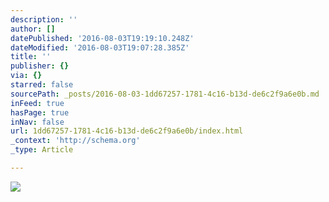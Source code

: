 ```yaml
---
description: ''
author: []
datePublished: '2016-08-03T19:19:10.248Z'
dateModified: '2016-08-03T19:07:28.385Z'
title: ''
publisher: {}
via: {}
starred: false
sourcePath: _posts/2016-08-03-1dd67257-1781-4c16-b13d-de6c2f9a6e0b.md
inFeed: true
hasPage: true
inNav: false
url: 1dd67257-1781-4c16-b13d-de6c2f9a6e0b/index.html
_context: 'http://schema.org'
_type: Article

---
```

![](https://the-grid-user-content.s3-us-west-2.amazonaws.com/9b928bc1-5e56-4ac9-a6d3-dcbf59ca4e2a.png)